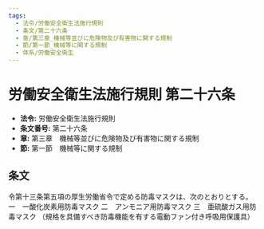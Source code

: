 ```yaml
---
tags:
  - 法令/労働安全衛生法施行規則
  - 条文/第二十六条
  - 章/第三章_機械等並びに危険物及び有害物に関する規制
  - 節/第一節_機械等に関する規制
  - 体系/労働安全衛生
---
```

# 労働安全衛生法施行規則 第二十六条

- **法令:** 労働安全衛生法施行規則
- **条文番号:** 第二十六条
- **章:** 第三章　機械等並びに危険物及び有害物に関する規制
- **節:** 第一節　機械等に関する規制

## 条文
令第十三条第五項の厚生労働省令で定める防毒マスクは、次のとおりとする。
一　一酸化炭素用防毒マスク
二　アンモニア用防毒マスク
三　亜硫酸ガス用防毒マスク
（規格を具備すべき防毒機能を有する電動ファン付き呼吸用保護具）

